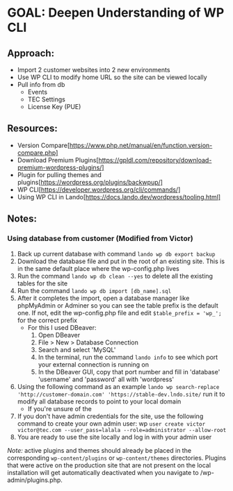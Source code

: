 # GOAL: Deepen Understanding of WP CLI

## Approach:

- Import 2 customer websites into 2 new environments
- Use WP CLI to modify home URL so the site can be viewed locally
- Pull info from db
  - Events
  - TEC Settings
  - License Key (PUE)

## Resources:

- Version Compare[https://www.php.net/manual/en/function.version-compare.php]
- Download Premium Plugins[https://gpldl.com/repository/download-premium-wordpress-plugins/]
- Plugin for pulling themes and plugins[https://wordpress.org/plugins/backwpup/]
- WP CLI[https://developer.wordpress.org/cli/commands/]
- Using WP CLI in Lando[https://docs.lando.dev/wordpress/tooling.html]

## Notes:

### Using database from customer (Modified from Victor)

1. Back up current database with command `lando wp db export backup`
2. Download the database file and put in the root of an existing site. This is in the same default place where the wp-config.php lives
3. Run the command `lando wp db clean --yes` to delete all the existing tables for the site
4. Run the command `lando wp db import [db_name].sql`
5. After it completes the import, open a database manager like phpMyAdmin or Adminer so you can see the table prefix is the default one. If not, edit the wp-config.php file and edit `$table_prefix = 'wp_';` for the correct prefix
   - For this I used DBeaver:
     1. Open DBeaver
     2. File > New > Database Connection
     3. Search and select 'MySQL'
     4. In the terminal, run the command `lando info` to see which port your external connection is running on
     5. In the DBeaver GUI, copy that port number and fill in 'database' 'username' and 'password' all with 'wordpress'
6. Using the following command as an example `lando wp search-replace 'http://customer-domain.com' 'https://stable-dev.lndo.site/` run it to modify all database records to point to your local domain
   - If you're unsure of the
7. If you don't have admin credentials for the site, use the following command to create your own admin user: wp `user create victor victor@tec.com --user_pass=lalala --role=administrator --allow-root`
8. You are ready to use the site locally and log in with your admin user

_Note:_ active plugins and themes should already be placed in the corresponding `wp-content/plugins` or `wp-content/themes` directories. Plugins that were active on the production site that are not present on the local installation will get automatically deactivated when you navigate to /wp-admin/plugins.php.
